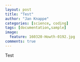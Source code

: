```yaml
---
layout: post
title: "Test"
author: "Jan Knappe"
categories: [science, coding]
tags: [documentation,sample]
image:
  feature: 160320-Howth-0192.jpg
comments: true
---
```


Test